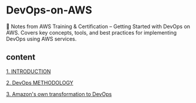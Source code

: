# DevOps-on-AWS
📘 Notes from AWS Training &amp; Certification – Getting Started with DevOps on AWS. Covers key concepts, tools, and best practices for implementing DevOps using AWS services.

## content

[1. INTRODUCTION](https://github.com/SereneSyntax04/DevOps-on-AWS/blob/main/intro.md)

[2. DevOps METHODOLOGY](https://github.com/SereneSyntax04/DevOps-on-AWS/blob/main/methodology.md)

[3. Amazon's own transformation to DevOps](https://github.com/SereneSyntax04/DevOps-on-AWS/blob/main/transformation.md)
